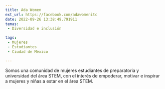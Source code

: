 ```yaml
---
title: Ada Women
ext_url: https://facebook.com/adawomenitc
date: 2022-09-26 13:38:49.791911
temas:
 - Diversidad e inclusión

tags:
 - Mujeres
 - Estudiantes
 - Ciudad de México

---
```


Somos una comunidad de mujeres estudiantes de preparatoria y universidad del área STEM, con el interés de empoderar, motivar e inspirar a mujeres y niñas a estar en el área STEM.

    